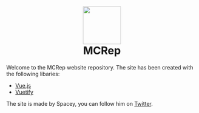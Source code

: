 
<h1 align="center"><img src="https://i.imgur.com/OmKsB4F.png" height="100px"><br>MCRep</h1>
Welcome to the MCRep website repository.
The site has been created with the following libaries:
<ul>
  <li><a href="https://github.com/vuejs/vue">Vue.js</a></li>
  <li><a href="https://github.com/vuetifyjs/vuetify">Vuetify</a></li>
</ul>


The site is made by Spacey, you can follow him on <a href="https:/twitter.com/mrspacebob">Twitter</a>.
